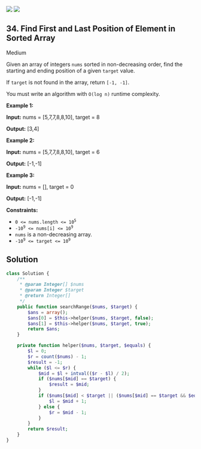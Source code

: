 [![](https://img.shields.io/github/stars/LeetCode-in-Ruby/LeetCode-in-Ruby?label=Stars&style=flat-square)](https://github.com/LeetCode-in-Ruby/LeetCode-in-Ruby)
[![](https://img.shields.io/github/forks/LeetCode-in-Ruby/LeetCode-in-Ruby?label=Fork%20me%20on%20GitHub%20&style=flat-square)](https://github.com/LeetCode-in-Ruby/LeetCode-in-Ruby/fork)

## 34\. Find First and Last Position of Element in Sorted Array

Medium

Given an array of integers `nums` sorted in non-decreasing order, find the starting and ending position of a given `target` value.

If `target` is not found in the array, return `[-1, -1]`.

You must write an algorithm with `O(log n)` runtime complexity.

**Example 1:**

**Input:** nums = [5,7,7,8,8,10], target = 8

**Output:** [3,4] 

**Example 2:**

**Input:** nums = [5,7,7,8,8,10], target = 6

**Output:** [-1,-1] 

**Example 3:**

**Input:** nums = [], target = 0

**Output:** [-1,-1] 

**Constraints:**

*   <code>0 <= nums.length <= 10<sup>5</sup></code>
*   <code>-10<sup>9</sup> <= nums[i] <= 10<sup>9</sup></code>
*   `nums` is a non-decreasing array.
*   <code>-10<sup>9</sup> <= target <= 10<sup>9</sup></code>

## Solution

```php
class Solution {
    /**
     * @param Integer[] $nums
     * @param Integer $target
     * @return Integer[]
     */
    public function searchRange($nums, $target) {
        $ans = array();
        $ans[0] = $this->helper($nums, $target, false);
        $ans[1] = $this->helper($nums, $target, true);
        return $ans;
    }

    private function helper($nums, $target, $equals) {
        $l = 0;
        $r = count($nums) - 1;
        $result = -1;
        while ($l <= $r) {
            $mid = $l + intval(($r - $l) / 2);
            if ($nums[$mid] == $target) {
                $result = $mid;
            }
            if ($nums[$mid] < $target || ($nums[$mid] == $target && $equals)) {
                $l = $mid + 1;
            } else {
                $r = $mid - 1;
            }
        }
        return $result;
    }
}
```